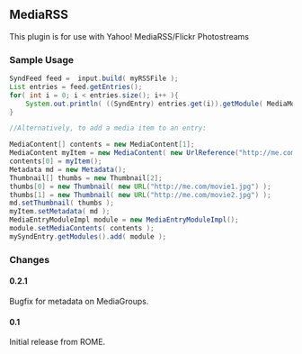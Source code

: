## MediaRSS

This plugin is for use with Yahoo! MediaRSS/Flickr Photostreams

### Sample Usage

```java
SyndFeed feed =  input.build( myRSSFile );
List entries = feed.getEntries();
for( int i = 0; i < entries.size(); i++ ){
    System.out.println( ((SyndEntry) entries.get(i)).getModule( MediaModule.URI ) );
}

//Alternatively, to add a media item to an entry:

MediaContent[] contents = new MediaContent[1];
MediaContent myItem = new MediaContent( new UrlReference("http://me.com/movie.mpg") );
contents[0] = myItem();
Metadata md = new Metadata();
Thumbnail[] thumbs = new Thumbnail[2];
thumbs[0] = new Thumbnail( new URL("http://me.com/movie1.jpg") );
thumbs[1] = new Thumbnail( new URL("http://me.com/movie2.jpg") );
md.setThumbnail( thumbs );
myItem.setMetadata( md );
MediaEntryModuleImpl module = new MediaEntryModuleImpl();
module.setMediaContents( contents );
mySyndEntry.getModules().add( module );
```

### Changes

#### 0.2.1

Bugfix for metadata on MediaGroups.

#### 0.1

Initial release from ROME.
